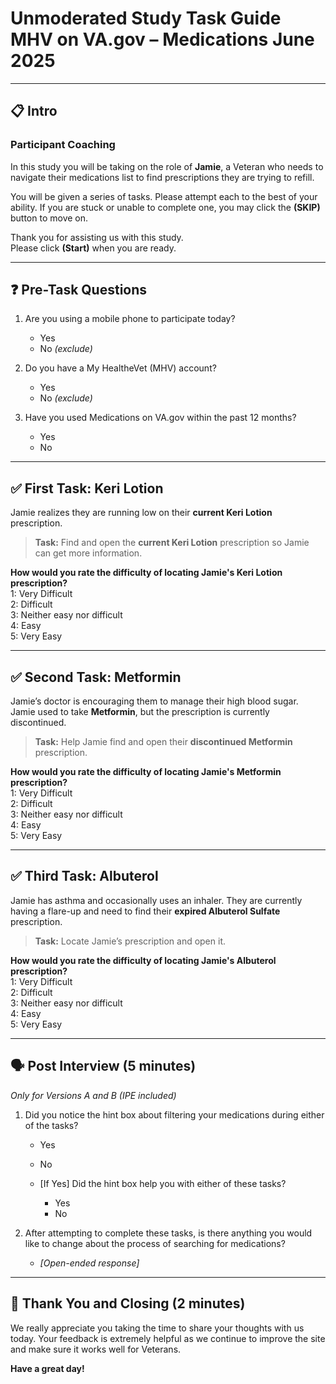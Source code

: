 # Unmoderated Study Task Guide MHV on VA.gov – Medications June 2025

---

## 📋 Intro

### Participant Coaching

In this study you will be taking on the role of **Jamie**, a Veteran who needs to navigate their medications list to find prescriptions they are trying to refill.

You will be given a series of tasks. Please attempt each to the best of your ability. If you are stuck or unable to complete one, you may click the **(SKIP)** button to move on.

Thank you for assisting us with this study.  
Please click **(Start)** when you are ready.

---

## ❓ Pre-Task Questions

1. Are you using a mobile phone to participate today?  
   - Yes  
   - No _(exclude)_

2. Do you have a My HealtheVet (MHV) account?  
   - Yes  
   - No _(exclude)_

3. Have you used Medications on VA.gov within the past 12 months?  
   - Yes  
   - No

---

## ✅ First Task: Keri Lotion

Jamie realizes they are running low on their **current Keri Lotion** prescription.

> **Task:** Find and open the **current Keri Lotion** prescription so Jamie can get more information.

**How would you rate the difficulty of locating Jamie's Keri Lotion prescription?**  
1: Very Difficult  
2: Difficult  
3: Neither easy nor difficult  
4: Easy  
5: Very Easy

---

## ✅ Second Task: Metformin

Jamie’s doctor is encouraging them to manage their high blood sugar. Jamie used to take **Metformin**, but the prescription is currently discontinued.

> **Task:** Help Jamie find and open their **discontinued Metformin** prescription.

**How would you rate the difficulty of locating Jamie's Metformin prescription?**  
1: Very Difficult  
2: Difficult  
3: Neither easy nor difficult  
4: Easy  
5: Very Easy

---

## ✅ Third Task: Albuterol

Jamie has asthma and occasionally uses an inhaler. They are currently having a flare-up and need to find their **expired Albuterol Sulfate** prescription.

> **Task:** Locate Jamie’s prescription and open it.

**How would you rate the difficulty of locating Jamie's Albuterol prescription?**  
1: Very Difficult  
2: Difficult  
3: Neither easy nor difficult  
4: Easy  
5: Very Easy

---

## 🗣️ Post Interview (5 minutes)  
_Only for Versions A and B (IPE included)_

1. Did you notice the hint box about filtering your medications during either of the tasks?  
   - Yes  
   - No

   - [If Yes] Did the hint box help you with either of these tasks?  
     - Yes  
     - No

2. After attempting to complete these tasks, is there anything you would like to change about the process of searching for medications?  
   - _[Open-ended response]_

---

## 🙏 Thank You and Closing (2 minutes)

We really appreciate you taking the time to share your thoughts with us today. Your feedback is extremely helpful as we continue to improve the site and make sure it works well for Veterans.

**Have a great day!**
